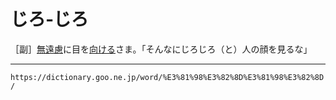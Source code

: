 # じろ‐じろ

［副］[無遠慮](ぶえんりょ（無遠慮／不遠慮）)に目を[向ける](むける（向ける）)さま。「そんなにじろじろ（と）人の顔を見るな」

---
`https://dictionary.goo.ne.jp/word/%E3%81%98%E3%82%8D%E3%81%98%E3%82%8D/`